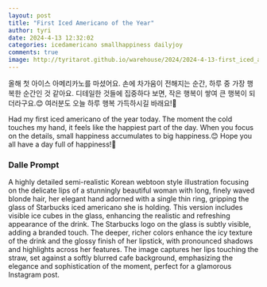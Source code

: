 ```yaml
---
layout: post
title: "First Iced Americano of the Year"
author: tyri
date: 2024-4-13 12:32:02
categories: icedamericano smallhappiness dailyjoy
comments: true
image: http://tyritarot.github.io/warehouse/2024/2024-4-13-first_iced_americano_of_the_year_title.jpeg
---
```


올해 첫 아이스 아메리카노를 마셨어요. 손에 차가움이 전해지는 순간, 하루 중 가장 행복한 순간인 것 같아요. 디테일한 것들에 집중하다 보면, 작은 행복이 쌓여 큰 행복이 되더라구요.😊 여러분도 오늘 하루 행복 가득하시길 바래요!🌈

Had my first iced americano of the year today. The moment the cold touches my hand, it feels like the happiest part of the day. When you focus on the details, small happiness accumulates to big happiness.😊 Hope you all have a day full of happiness!🌈

### Dalle Prompt

A highly detailed semi-realistic Korean webtoon style illustration focusing on the delicate lips of a stunningly beautiful woman with long, finely waved blonde hair, her elegant hand adorned with a single thin ring, gripping the glass of Starbucks iced americano she is holding. This version includes visible ice cubes in the glass, enhancing the realistic and refreshing appearance of the drink. The Starbucks logo on the glass is subtly visible, adding a branded touch. The deeper, richer colors enhance the icy texture of the drink and the glossy finish of her lipstick, with pronounced shadows and highlights across her features. The image captures her lips touching the straw, set against a softly blurred cafe background, emphasizing the elegance and sophistication of the moment, perfect for a glamorous Instagram post.
